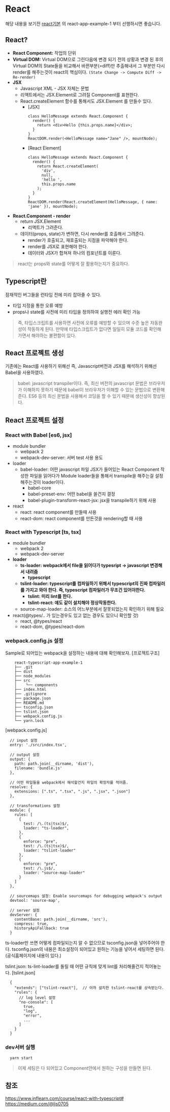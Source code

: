 # React
해당 내용을 보기전 [react기본](https://github.com/bkjeon1614/javascript-study/tree/master/reactjs/study/base) 의 react-app-example-1 부터 선행하시면 좋습니다.

## React?
- **React Component:** 작업의 단위
- **Virtual DOM:** Virtual DOM으로 그린다음에 변경 되기 전의 상황과 변경 된 후의 Virtual DOM의 State들을 비교해서 바뀐부분(=diff)만 추출해내서 그 부분만 다시 render를 해주는것이 react의 핵심이다. `(State Change -> Compute Diff -> Re-render)`
- **JSX** 
  - Javascript XML - JSX 자체는 문법
  - 리액트에서는 JSX.Element로 그려질 Component를 표현한다.
  - React.createElement 함수를 통해서도 JSX.Element 를 만들수 있다.
    - [JSX]
      ```
      class HelloMessage extends React.Component {
        render() {
          return <div>Hello {this.props.name}</div>;
        }
      }
      ReactDOM.render(<HelloMessage name="Jane" />, mountNode);
      ```
    - [React Element]
      ```
      class HelloMessage extends React.Component {
        render() {
          return React.createElement(
            'div',
            null,
            'hello ',
            this.props.name
          );
        }
      }
      ReactDOM.render(React.createElement(HelloMessage, { name: 'jane' }), mountNode);
      ```
- **React.Component - render**
  - return JSX.Element
    - 리액트가 그려준다.
  - 데이터(props, state)가 변하면, 다시 render를 호출해서 그려준다.
    - render가 호출되고, 재호출되는 지점을 파악해야 한다.
    - render를 JSX로 표현해야 한다.
    - 데이터와 JSX가 합쳐져 하나의 컴포넌트를 이룬다.

> react는 props와 state를 어떻게 잘 활용하는지가 중요하다.

## Typescript란
잠재적인 버그들을 런타임 전에 미리 잡아줄 수 있다. 
- 타입 지정을 통한 오류 예방
- props나 state를 사전에 미리 타입을 정의하여 실행전 에러 확인 가능

> 즉, 타입스크립트를 사용하면 사전에 오류를 예방할 수 있으며 수준 높은 자동완성이 작동하게 된다. 만약에 타입스크립트가 없다면 일일히 모듈 코드를 확인해가면서 해야하는 불편함이 있다.


## React 프로젝트 생성
기존에는 React를 사용하기 위해선 즉, Javascript버전과 JSX를 해석하기 위해선 Babel을 사용하였다.
> babel: javascript transpiler이다. 즉, 최신 버전의 javascript 문법은 브라우저가 이해하지 못하기 때문에 babel이 브라우저가 이해할 수 있는 문법으로 변환해준다. ES6 등의 최신 문법을 사용해서 코딩을 할 수 있기 때문에 생산성이 향상된다.  


## React 프로젝트 설정

### React with Babel [es6, jsx]
- module bundler
  - webpack 2
  - webpack-dev-server: 서버 test 사용 용도
- loader
  - babel-loader: 어떤 javascript 파일 JSX가 들어있는 React Component 작성한 파일을 읽어다가 Module loader들을 통해서 transpile을 해주는걸 설정해주는것이 loader이다.
    - babel-core
    - babel-preset-env: 어떤 babel을 쓸건지 결정
    - babel-plugin-transform-react-jsx: jsx을 transpile하기 위해 사용
- react
  - react: react component를 만들때 사용
  - react-dom: react component를 만든것을 rendering할 때 사용

### React with Typescript [ts, tsx]
- module bundler
  - webpack 2
  - webpack-dev-server
- **loader**
  - **ts-loader: webpack에서 file을 읽어다가 typesript -> javascript 변경해서 내려줌**
    - **typescript**
  - **tslint-loader: typescript를 컴파일하기 위해서 typescript의 진짜 컴파일러를 가지고 와야 한다. 즉, typescript 컴파일러가 무조건 있어야한다.**
    - **tslint: 미리 lint를 한다.**
    - **tslint-react: 얘도 같이 설치해야 정상작동한다.**
  - source-map-loader: 소스의 어느부분에서 잘못되었는지 확인하기 위해 필요
- react(@types/.. 가 있는경우도 있고 없는 경우도 있으니 확인할 것)
  - react, @types/react
  - react-dom, @types/react-dom

### webpack.config.js 설정
Sample로 되어있는 webpack을 설정하는 내용에 대해 확인해보자.
[프로젝트구조]
```
    react-typescript-app-example-1
    ├── .git    
    ├── dist
    ├── node_modules
    ├── src
    │    └── components
    ├── index.html
    ├── .gitignore
    ├── package.json
    ├── README.md
    ├── tsconfig.json
    ├── tslint.json
    ├── webpack.config.js
    └── yarn.lock
```

[webpack.config.js]
```
  // input 설정
  entry: './src/index.tsx',

  // output 설정
  output: {
    path: path.join(__dirname, 'dist'),
    filename: 'bundle.js'
  },

  // 어떤 파일들을 webpack에서 해석할건지 파일의 확장자를 적어줌.
  resolve: {
    extensions: [".ts", ".tsx", ".js", ".jsx", ".json"]
  },

  // transformations 설정
  module: {
    rules: [
      {
        test: /\.(ts|tsx)$/,
        loader: "ts-loader",
      },
      {
        enforce: "pre",
        test: /\.(ts|tsx)$/,
        loader: "tslint-loader"
      },
      {
        enforce: "pre",
        test: /\.js$/,
        loader: "source-map-loader"
      }
    ]
  },

  // sourcemaps 설정: Enable sourcemaps for debugging webpack's output
  devtool: 'source-map',

  // server 설정
  devServer: {
    contentBase: path.join(__dirname, 'src'),
    compress: true,
    historyApiFallback: true
  }
```

ts-loader만 쓰면 어떻게 컴파일되는지 알 수 없으므로 tsconfig.json을 넣어주어야 한다. tsconfig.json의 내용은 최소설정이 되어있고 원하는 기능을 넣어서 세팅하면 된다. (공식홈페이지에 내용이 있다.)  

tslint.json: ts-lint-loader를 돌릴 때 어떤 규칙에 맞게 lint를 처리해줄건지 적어놓는다.
[tslint.json]
```
  {
    "extends": ["tslint-react"],  // 아까 설치한 tslint-react를 상속받는다.
    "rules": {
      // log level 설정
      "no-console": [
        true,
        "log",
        "error",
        ...
      ]
    }
  }
```

### dev서버 실행
```
  yarn start
```
> 이제 세팅은 다 되어있고 Component안에서 원하는 구성을 만들면 된다.


## 참조
https://www.inflearn.com/course/react-with-typescript#  
https://medium.com/@ljs0705
